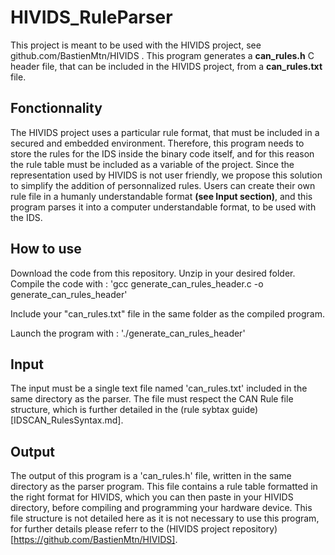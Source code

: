 # HIVIDS_RuleParser
This project is meant to be used with the HIVIDS project, see github.com/BastienMtn/HIVIDS .
This program generates a **can_rules.h** C header file, that can be included in the HIVIDS project, from a **can_rules.txt** file.

## Fonctionnality
The HIVIDS project uses a particular rule format, that must be included in a secured and embedded environment. Therefore, this program needs to store the rules for the IDS inside the binary code itself, and for this reason the rule table must be included as a variable of the project.
Since the representation used by HIVIDS is not user friendly, we propose this solution to simplify the addition of personnalized rules. Users can create their own rule file in a humanly understandable format **(see Input section)**, and this program parses it into a computer understandable format, to be used with the IDS.

## How to use
Download the code from this repository.
Unzip in your desired folder.
Compile the code with :
'gcc generate_can_rules_header.c -o generate_can_rules_header'

Include your "can_rules.txt" file in the same folder as the compiled program.

Launch the program with : './generate_can_rules_header'

## Input
The input must be a single text file named 'can_rules.txt' included in the same directory as the parser.
The file must respect the CAN Rule file structure, which is further detailed in the (rule sybtax guide)[IDSCAN_RulesSyntax.md].

## Output
The output of this program is a 'can_rules.h' file, written in the same directory as the parser program.
This file contains a rule table formatted in the right format for HIVIDS, which you can then paste in your HIVIDS directory, before compiling and programming your hardware device.
This file structure is not detailed here as it is not necessary to use this program, for further details please referr to the (HIVIDS project repository)[https://github.com/BastienMtn/HIVIDS].
